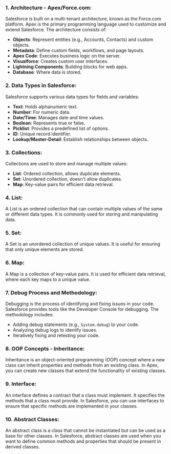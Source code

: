 

### 1. Architecture - Apex/Force.com:

Salesforce is built on a multi-tenant architecture, known as the Force.com platform. Apex is the primary programming language used to customize and extend Salesforce. The architecture consists of:

- **Objects**: Represent entities (e.g., Accounts, Contacts) and custom objects.
- **Metadata**: Define custom fields, workflows, and page layouts.
- **Apex Code**: Executes business logic on the server.
- **Visualforce**: Creates custom user interfaces.
- **Lightning Components**: Building blocks for web apps.
- **Database**: Where data is stored.

### 2. Data Types in Salesforce:

Salesforce supports various data types for fields and variables:
- **Text**: Holds alphanumeric text.
- **Number**: For numeric data.
- **Date/Time**: Manages date and time values.
- **Boolean**: Represents true or false.
- **Picklist**: Provides a predefined list of options.
- **ID**: Unique record identifier.
- **Lookup/Master-Detail**: Establish relationships between objects.

### 3. Collections:

Collections are used to store and manage multiple values:
- **List**: Ordered collection, allows duplicate elements.
- **Set**: Unordered collection, doesn't allow duplicates.
- **Map**: Key-value pairs for efficient data retrieval.

### 4. List:

A List is an ordered collection that can contain multiple values of the same or different data types. It is commonly used for storing and manipulating data.

### 5. Set:

A Set is an unordered collection of unique values. It is useful for ensuring that only unique elements are stored.

### 6. Map:

A Map is a collection of key-value pairs. It is used for efficient data retrieval, where each key maps to a unique value.

### 7. Debug Process and Methodology:

Debugging is the process of identifying and fixing issues in your code. Salesforce provides tools like the Developer Console for debugging. The methodology includes:
- Adding debug statements (e.g., `System.debug`) to your code.
- Analyzing debug logs to identify issues.
- Iteratively fixing and retesting your code.

### 8. OOP Concepts - Inheritance:

Inheritance is an object-oriented programming (OOP) concept where a new class can inherit properties and methods from an existing class. In Apex, you can create new classes that extend the functionality of existing classes.

### 9. Interface:

An interface defines a contract that a class must implement. It specifies the methods that a class must provide. In Salesforce, you can use interfaces to ensure that specific methods are implemented in your classes.

### 10. Abstract Classes:

An abstract class is a class that cannot be instantiated but can be used as a base for other classes. In Salesforce, abstract classes are used when you want to define common methods and properties that should be present in derived classes.

